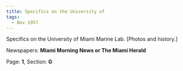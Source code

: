 ```yaml
---  
title: Specifics on the University of  
tags:  
  - Nov 1957  
---  
```

  
Specifics on the University of Miami Marine Lab. [Photos and history.]  
  
Newspapers: **Miami Morning News or The Miami Herald**  
  
Page: **1**, Section: **G** 
